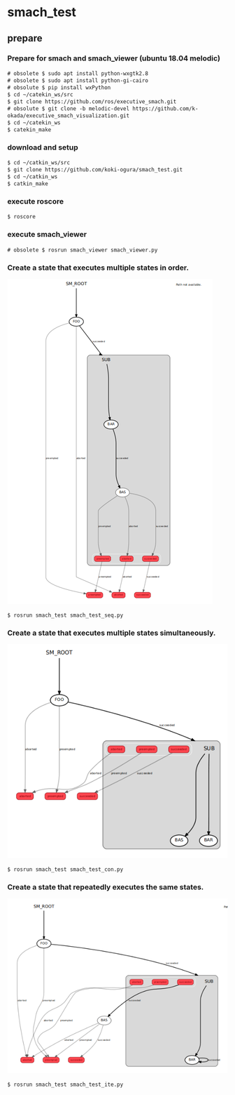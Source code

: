 # smach_test

## prepare

### Prepare for smach and smach_viewer (ubuntu 18.04 melodic)
```
# obsolete $ sudo apt install python-wxgtk2.8
# obsolete $ sudo apt install python-gi-cairo
# obsolute $ pip install wxPython
$ cd ~/catekin_ws/src
$ git clone https://github.com/ros/executive_smach.git
# obsolute $ git clone -b melodic-devel https://github.com/k-okada/executive_smach_visualization.git
$ cd ~/catekin_ws
$ catekin_make
```

### download and setup
```
$ cd ~/catkin_ws/src
$ git clone https://github.com/koki-ogura/smach_test.git
$ cd ~/catkin_ws
$ catkin_make
```

### execute roscore
```
$ roscore
```

### execute smach_viewer
```
# obsolete $ rosrun smach_viewer smach_viewer.py
```

### Create a state that executes multiple states in order.
![view](https://github.com/koki-ogura/smach_test/blob/master/image/smach_test_seq.png)
```
$ rosrun smach_test smach_test_seq.py
```

### Create a state that executes multiple states simultaneously.
![view](https://github.com/koki-ogura/smach_test/blob/master/image/smach_test_con.png)
```
$ rosrun smach_test smach_test_con.py
```

### Create a state that repeatedly executes the same states.
![view](https://github.com/koki-ogura/smach_test/blob/master/image/smach_test_ite.png)
```
$ rosrun smach_test smach_test_ite.py
```
